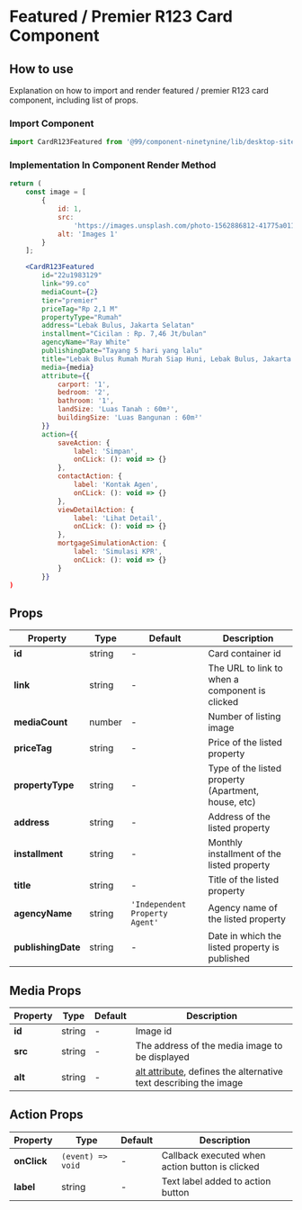 # Featured / Premier R123 Card Component

## How to use
Explanation on how to import and render featured / premier R123 card component, including list of props.

### Import Component

```jsx
import CardR123Featured from '@99/component-ninetynine/lib/desktop-site/organisms/card-r123-featured/CardR123Featured.component'
```

### Implementation In Component Render Method
```jsx
return (
    const image = [
        {
            id: 1,
            src:
                'https://images.unsplash.com/photo-1562886812-41775a01195d?ixlib=rb-1.2.1&ixid=eyJhcHBfaWQiOjEyMDd9&auto=format&fit=crop&w=800&q=60',
            alt: 'Images 1'
        }
    ];

    <CardR123Featured
        id="22u1983129"
        link="99.co"
        mediaCount={2}
        tier="premier"
        priceTag="Rp 2,1 M"
        propertyType="Rumah"
        address="Lebak Bulus, Jakarta Selatan"
        installment="Cicilan : Rp. 7,46 Jt/bulan"
        agencyName="Ray White"
        publishingDate="Tayang 5 hari yang lalu"
        title="Lebak Bulus Rumah Murah Siap Huni, Lebak Bulus, Jakarta Selatan, DKI Jakarta, Indonesia"
        media={media}
        attribute={{
            carport: '1',
            bedroom: '2',
            bathroom: '1',
            landSize: 'Luas Tanah : 60m²',
            buildingSize: 'Luas Bangunan : 60m²'
        }}
        action={{
            saveAction: {
                label: 'Simpan',
                onCLick: (): void => {}
            },
            contactAction: {
                label: 'Kontak Agen',
                onCLick: (): void => {}
            },
            viewDetailAction: {
                label: 'Lihat Detail',
                onCLick: (): void => {}
            },
            mortgageSimulationAction: {
                label: 'Simulasi KPR',
                onCLick: (): void => {}
            }
        }}
)
```

## Props

| Property | Type | Default | Description |
|-------|-----------|---------|-----------|
|**id**|string|-|Card container id|
|**link**|string|-|The URL to link to when a component is clicked|
|**mediaCount**|number|-|Number of listing image|
|**priceTag**|string|-|Price of the listed property|
|**propertyType**|string|-|Type of the listed property (Apartment, house, etc)|
|**address**|string|-|Address of the listed property|
|**installment**|string|-|Monthly installment of the listed property|
|**title**|string|-|Title of the listed property|
|**agencyName**|string|`'Independent Property Agent'`|Agency name of the listed property|
|**publishingDate**|string|-|Date in which the listed property is published|


## Media Props

| Property | Type | Default | Description |
|-------|-----------|---------|-----------|
|**id**|string|-|Image id|
|**src**|string|-|The address of the media image to be displayed|
|**alt**|string|-|[alt attribute](https://developer.mozilla.org/en-US/docs/Web/HTML/Element/img), defines the alternative text describing the image|


## Action Props

| Property | Type | Default | Description |
|-------|-----------|---------|-----------|
|**onClick**|`(event) => void`|-|Callback executed when action button is clicked|
|**label**|string|-|Text label added to action button|
